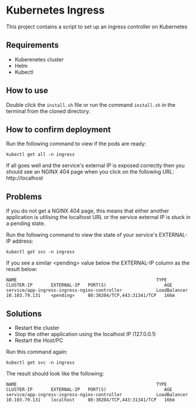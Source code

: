 # Kubernetes Ingress

This project contains a script to set up an ingress controller on Kubernetes

## Requirements

- Kuberenetes cluster
- Helm
- Kubectl

## How to use

Double click the ```install.sh``` file or run the command ```install.sh``` in the terminal from the cloned directory.

## How to confirm deployment

Run the following command to view if the pods are ready:

```kubectl get all -n ingress```

If all goes well and the service's external IP is exposed correctly then you should see an NGINX 404 page when you click on the following URL: http://localhost

## Problems

If you do not get a NGINX 404 page, this means that either another application is utilising the localhost URL or the service external IP is stuck in a pending state.

Run the following command to view the state of your service's EXTERNAL-IP address:

```kubectl get svc -n ingress```

If you see a similar \<pending\> value below the EXTERNAL-IP column as the result below:

```
NAME                                                     TYPE           CLUSTER-IP       EXTERNAL-IP   PORT(S)                      AGE
service/app-ingress-ingress-nginx-controller             LoadBalancer   10.103.79.131    <pending>     80:30204/TCP,443:31341/TCP   166m
```

## Solutions

- Restart the cluster
- Stop the other application using the localhost IP (127.0.0.1)
- Restart the Host/PC

Run this command again:

```kubectl get svc -n ingress```

The result should look like the following:

```
NAME                                                     TYPE           CLUSTER-IP       EXTERNAL-IP   PORT(S)                      AGE
service/app-ingress-ingress-nginx-controller             LoadBalancer   10.103.79.131    localhost     80:30204/TCP,443:31341/TCP   166m
```